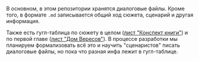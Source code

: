 В основном, в этом репозитории хранятся диалоговые файлы. Кроме того, в формате `.md` записывается общий ход сюжета, сценарий и другая информация.

Также есть гугл-таблица по сюжету в целом ([лист "Конспект книги"](https://docs.google.com/spreadsheets/d/1DdWOHAktKLBtb8y0kgoJgr9pFWowE60L8AZ--RHO-Bk/edit#gid=0)) и по первой главе ([лист "Дом Вересов"](https://docs.google.com/spreadsheets/d/1DdWOHAktKLBtb8y0kgoJgr9pFWowE60L8AZ--RHO-Bk/edit#gid=154767263)). В процессе разработки мы планируем формализовать всё это и научить "сценаристов" писать диалоговые файлы, но пока что разная инфа лежит в гугл-таблице.
